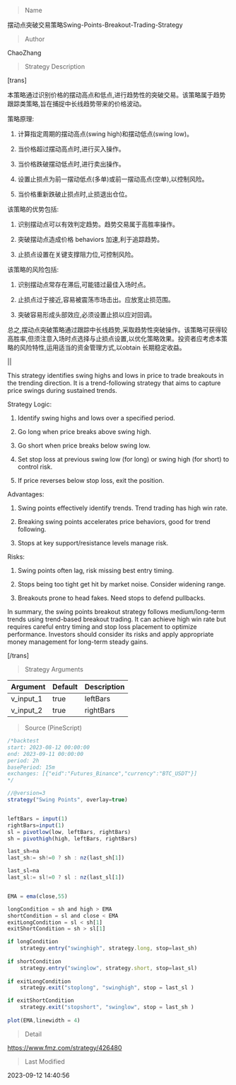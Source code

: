
> Name

摆动点突破交易策略Swing-Points-Breakout-Trading-Strategy

> Author

ChaoZhang

> Strategy Description

[trans]

本策略通过识别价格的摆动高点和低点,进行趋势性的突破交易。该策略属于趋势跟踪类策略,旨在捕捉中长线趋势带来的价格波动。

策略原理:

1. 计算指定周期的摆动高点(swing high)和摆动低点(swing low)。

2. 当价格超过摆动高点时,进行买入操作。

3. 当价格跌破摆动低点时,进行卖出操作。

4. 设置止损点为前一摆动低点(多单)或前一摆动高点(空单),以控制风险。

5. 当价格重新跌破止损点时,止损退出仓位。

该策略的优势包括:

1. 识别摆动点可以有效判定趋势。趋势交易属于高胜率操作。

2. 突破摆动点造成价格 behaviors 加速,利于追踪趋势。

3. 止损点设置在关键支撑阻力位,可控制风险。

该策略的风险包括:

1. 识别摆动点常存在滞后,可能错过最佳入场时点。

2. 止损点过于接近,容易被震荡市场击出。应放宽止损范围。

3. 突破容易形成头部效应,必须设置止损以应对回调。

总之,摆动点突破策略通过跟踪中长线趋势,采取趋势性突破操作。该策略可获得较高胜率,但须注意入场时点选择与止损点设置,以优化策略效果。投资者应考虑本策略的风险特性,运用适当的资金管理方式,以obtain 长期稳定收益。

||



This strategy identifies swing highs and lows in price to trade breakouts in the trending direction. It is a trend-following strategy that aims to capture price swings during sustained trends.

Strategy Logic:

1. Identify swing highs and lows over a specified period. 

2. Go long when price breaks above swing high.

3. Go short when price breaks below swing low. 

4. Set stop loss at previous swing low (for long) or swing high (for short) to control risk.

5. If price reverses below stop loss, exit the position.

Advantages:

1. Swing points effectively identify trends. Trend trading has high win rate.

2. Breaking swing points accelerates price behaviors, good for trend following.

3. Stops at key support/resistance levels manage risk.

Risks:

1. Swing points often lag, risk missing best entry timing. 

2. Stops being too tight get hit by market noise. Consider widening range.

3. Breakouts prone to head fakes. Need stops to defend pullbacks.

In summary, the swing points breakout strategy follows medium/long-term trends using trend-based breakout trading. It can achieve high win rate but requires careful entry timing and stop loss placement to optimize performance. Investors should consider its risks and apply appropriate money management for long-term steady gains.

[/trans]

> Strategy Arguments



|Argument|Default|Description|
|----|----|----|
|v_input_1|true|leftBars|
|v_input_2|true|rightBars|


> Source (PineScript)

``` javascript
/*backtest
start: 2023-08-12 00:00:00
end: 2023-09-11 00:00:00
period: 2h
basePeriod: 15m
exchanges: [{"eid":"Futures_Binance","currency":"BTC_USDT"}]
*/

//@version=3
strategy("Swing Points", overlay=true)


leftBars = input(1)
rightBars=input(1)
sl = pivotlow(low, leftBars, rightBars)
sh = pivothigh(high, leftBars, rightBars)

last_sh=na
last_sh:= sh!=0 ? sh : nz(last_sh[1])

last_sl=na
last_sl:= sl!=0 ? sl : nz(last_sl[1])


EMA = ema(close,55)

longCondition = sh and high > EMA
shortCondition = sl and close < EMA
exitLongCondition = sl < sh[1]
exitShortCondition = sh > sl[1]

if longCondition 
    strategy.entry("swinghigh", strategy.long, stop=last_sh)
    
if shortCondition 
    strategy.entry("swinglow", strategy.short, stop=last_sl)
   
if exitLongCondition
    strategy.exit("stoplong", "swinghigh", stop = last_sl )

if exitShortCondition
    strategy.exit("stopshort", "swinglow", stop = last_sh )
    
plot(EMA,linewidth = 4)
```

> Detail

https://www.fmz.com/strategy/426480

> Last Modified

2023-09-12 14:40:56
